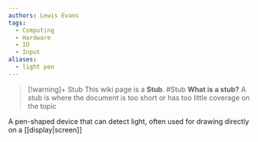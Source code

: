 ```yaml
---
authors: Lewis Evans
tags:
  - Computing
  - Hardware
  - IO
  - Input
aliases:
  - light pen
---
```

> [!warning]+ Stub
> This wiki page is a **Stub**.
> #Stub 
> **What is a stub?**
> A stub is where the document is too short or has too little coverage on the topic

A pen-shaped device that can detect light, often used for drawing directly on a [[display|screen]]